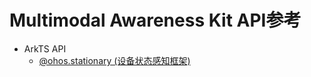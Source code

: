 # Multimodal Awareness Kit API参考

- ArkTS API
  - [@ohos.stationary (设备状态感知框架)](js-apis-stationary.md)
